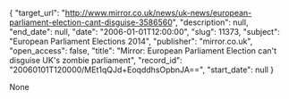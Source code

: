 {
  "target_url": "http://www.mirror.co.uk/news/uk-news/european-parliament-election-cant-disguise-3586560", 
  "description": null, 
  "end_date": null, 
  "date": "2006-01-01T12:00:00", 
  "slug": 11373, 
  "subject": "European Parliament Elections 2014", 
  "publisher": "mirror.co.uk", 
  "open_access": false, 
  "title": "Mirror: European Parliament Election can't disguise UK's zombie parliament", 
  "record_id": "20060101T120000/MEt1qQJd+EoqddhsOpbnJA==", 
  "start_date": null
}

None